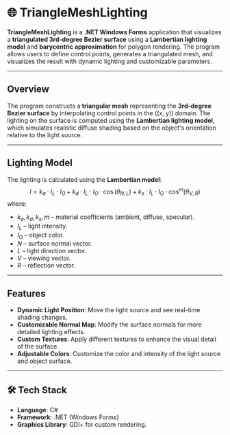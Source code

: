# 🌐 TriangleMeshLighting

**TriangleMeshLighting** is a **.NET Windows Forms** application that visualizes a **triangulated 3rd-degree Bezier surface** using a **Lambertian lighting model** and **barycentric approximation** for polygon rendering. The program allows users to define control points, generates a triangulated mesh, and visualizes the result with dynamic lighting and customizable parameters.

---

## Overview
The program constructs a **triangular mesh** representing the **3rd-degree Bezier surface** by interpolating control points in the \((x, y)\) domain. The lighting on the surface is computed using the **Lambertian lighting model**, which simulates realistic diffuse shading based on the object's orientation relative to the light source.

---

## Lighting Model
The lighting is calculated using the **Lambertian model**:
$$
I = k_a \cdot I_L \cdot I_O + k_d \cdot I_L \cdot I_O \cdot \cos(\theta_{N,L}) + k_s \cdot I_L \cdot I_O \cdot \cos^m(\theta_{V,R})
$$
where:
- $k_a, k_d, k_s, m$ – material coefficients (ambient, diffuse, specular).
- $I_L$ – light intensity.
- $I_O$ – object color.
- $N$ – surface normal vector.
- $L$ – light direction vector.
- $V$ – viewing vector.
- $R$ – reflection vector.


---

##  Features
- **Dynamic Light Position**: Move the light source and see real-time shading changes.
- **Customizable Normal Map**: Modify the surface normals for more detailed lighting effects.
- **Custom Textures**: Apply different textures to enhance the visual detail of the surface.
- **Adjustable Colors**: Customize the color and intensity of the light source and object surface.

---

## 🛠️ Tech Stack
- **Language**: C#
- **Framework**: .NET (Windows Forms)
- **Graphics Library**: GDI+ for custom rendering.

